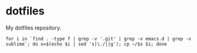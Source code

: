 # dotfiles
My dotfiles repository.

    for i in `find . -type f | grep -v '.git' | grep -v emacs.d | grep -v sublime`; do x=$(echo $i | sed 's|\./||g'); cp ~/$x $i; done
